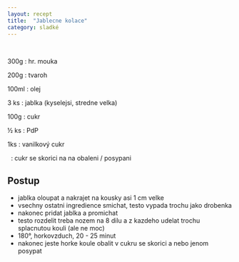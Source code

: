 ```yaml
---
layout: recept
title:  "Jablecne kolace"
category: sladké
---
```


<br>

<div class="ingredience" markdown="1">

300g
: hr. mouka

200g
: tvaroh

100ml
: olej

3 ks
: jablka (kyselejsi, stredne velka)

100g
: cukr

½ ks
: PdP

1ks
: vanilkový cukr

&nbsp;
: cukr se skorici na na obaleni / posypani

</div>

## Postup

<div class="postup" markdown="1">  

- jablka oloupat a nakrajet na kousky asi 1 cm velke
- vsechny ostatni ingredience smichat, testo vypada trochu jako drobenka
- nakonec pridat jablka a promichat
- testo rozdelit treba nozem na 8 dilu a z kazdeho udelat trochu splacnutou kouli (ale ne moc)
- 180°, horkovzduch, 20 - 25 minut
- nakonec jeste horke koule obalit v cukru se skorici a nebo jenom posypat
     
</div>
